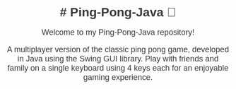 <div style="text-align: center; font-family: Arial, sans-serif;">
  <h1 style="color: #3A3A3A;"># Ping-Pong-Java 🏓</h1>
  <p style="color: #3A3A3A; font-size: 18px;">Welcome to my Ping-Pong-Java repository!</p>
  <p style="color: #3A3A3A; font-size: 18px;">A multiplayer version of the classic ping pong game, developed in Java using the Swing GUI library. Play with friends and family on a single keyboard using 4 keys each for an enjoyable gaming experience.</p>
</div>
